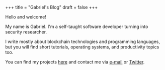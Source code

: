 +++
title = "Gabriel's Blog"
draft = false
+++

Hello and welcome!

My name is Gabriel. I'm a self-taught software developer turning into security researcher.

I write mostly about blockchain technologies and programming languages, but you will find short tutorials, operating systems, and productivity topics too.

You can find my projects [here](https://github.com/gabr1sr) and contact me via [e-mail](mailto:gabr1sr@proton.me) or [Twitter](https://twitter.com/gabr1sr).